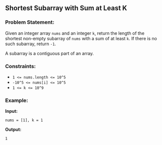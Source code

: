 ## Shortest Subarray with Sum at Least K

### Problem Statement:

Given an integer array `nums` and an integer `k`, return the length of the shortest non-empty subarray of `nums` with a sum of at least `k`. If there is no such subarray, return `-1`.

A subarray is a contiguous part of an array.


### Constraints:

- `1 <= nums.length <= 10^5`
- `-10^5 <= nums[i] <= 10^5`
- `1 <= k <= 10^9`


### Example:

**Input:** 
```plaintext
nums = [1], k = 1
```
**Output:** 
```plaintext
1
```
